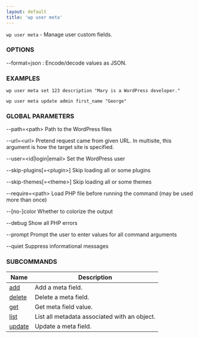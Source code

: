 ```yaml
---
layout: default
title: 'wp user meta'
---
```


`wp user meta` - Manage user custom fields.

### OPTIONS

\--format=json
: Encode/decode values as JSON.

### EXAMPLES

    wp user meta set 123 description "Mary is a WordPress developer."

    wp user meta update admin first_name "George"

### GLOBAL PARAMETERS

  --path=&lt;path&gt;
      Path to the WordPress files

  --url=&lt;url&gt;
      Pretend request came from given URL. In multisite, this argument is how the target site is specified.

  --user=&lt;id|login|email&gt;
      Set the WordPress user

  --skip-plugins[=&lt;plugin&gt;]
      Skip loading all or some plugins

  --skip-themes[=&lt;theme&gt;]
      Skip loading all or some themes

  --require=&lt;path&gt;
      Load PHP file before running the command (may be used more than once)

  --[no-]color
      Whether to colorize the output

  --debug
      Show all PHP errors

  --prompt
      Prompt the user to enter values for all command arguments

  --quiet
      Suppress informational messages



### SUBCOMMANDS

<table>
	<thead>
	<tr>
		<th>Name</th>
		<th>Description</th>
	</tr>
	</thead>
	<tbody>
		<tr>
			<td><a href="/commands/user/meta/add/">add</a></td>
			<td>Add a meta field.</td>
		</tr>
		<tr>
			<td><a href="/commands/user/meta/delete/">delete</a></td>
			<td>Delete a meta field.</td>
		</tr>
		<tr>
			<td><a href="/commands/user/meta/get/">get</a></td>
			<td>Get meta field value.</td>
		</tr>
		<tr>
			<td><a href="/commands/user/meta/list/">list</a></td>
			<td>List all metadata associated with an object.</td>
		</tr>
		<tr>
			<td><a href="/commands/user/meta/update/">update</a></td>
			<td>Update a meta field.</td>
		</tr>
	</tbody>
</table>
